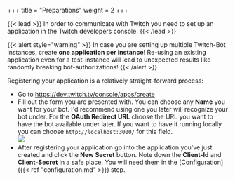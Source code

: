 +++
title = "Preparations"
weight = 2
+++

{{< lead >}}
In order to communicate with Twitch you need to set up an application in the Twitch developers console.
{{< /lead >}}

{{< alert style="warning" >}}
In case you are setting up multiple Twitch-Bot instances, create **one application per instance**! Re-using an existing application even for a test-instance will lead to unexpected results like randomly breaking bot-authorizations!
{{< /alert >}}

Registering your application is a relatively straight-forward process:

- Go to https://dev.twitch.tv/console/apps/create
- Fill out the form you are presented with. You can choose any **Name** you want for your bot. I'd recommend using one you later will recognize your bot under. For the **OAuth Redirect URL** choose the URL you want to have the bot available under later. If you want to have it running locally you can choose `http://localhost:3000/` for this field.  
  ![](/screen-twitch-console-register-app.png)  
- After registering your application go into the application you've just created and click the **New Secret** button. Note down the **Client-Id** and **Client-Secret** in a safe place. You will need them in the [Configuration]({{< ref "configuration.md" >}}) step.
